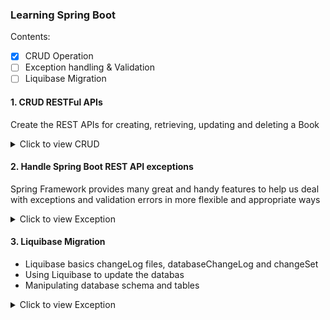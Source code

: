 ### Learning Spring Boot
Contents:
- [x] CRUD Operation
- [ ] Exception handling & Validation
- [ ] Liquibase Migration

#### 1. CRUD RESTFul APIs
Create the REST APIs for creating, retrieving, updating and deleting a Book

<details>
<summary>Click to view CRUD</summary>

##### Dependencies

> Spring Web \
> Spring Data JPA \
> MySQL Driver \
> Spring Boot DevTools

##### Configuring MySQL Database

src/main/java/resources/application.properties
```

## Spring DATASOURCE (  DataSourceAutoConfiguration & DataSourceProperties)
spring.datasource.url = jdbc:mysql://localhost:3306/book_management?useSSL=false
spring.datasource.username = hive
spring.datasource.password = letmein

## Hibernate Properties
# The SQL dialect makes Hibernate generate better SQL for the chosen database
spring.jpa.properties.hibernate.dialect = org.hibernate.dialect.MySQL57InnoDBDialect


# Hibernate ddl auto (create, create-drop, validate, update)
spring.jpa.hibernate.ddl-auto = update

```
##### Create a Controller Package
Create a new package controller inside `com.example.learningspring`. Then, create a new class BookController

##### Create a Model Package
Create a new package model inside `com.example.learningspring`. Then, create a new class Book

##### Create a Model Class
Right click on the `model` package then
New -> Java Class -> Enter the Class Name
<!---
Once created the model class then select filed like,
```
private long id;
private String title;
private String authorName;
private String description;
private Boolean published;
```
##### Auto Generate setter and getter

THEN Right click on the inside the base package `Book model class` -> Select -> Generate setter and getter -> Select fields
--->
##### Create BookRepository to access data from the database
* Create a new package called repository inside the base package com.example.learningspring.
* Then, create an interface called `BookRepository` and extend it from JpaRepository.
```
package com.example.learningspring.repository;

import org.springframework.data.jpa.repository.JpaRepository;

import com.example.learningspring.model.Book;

public interface BookRepository extends JpaRepository<Book, Long> {
}

```
Then Spring Data JPA will generate implementation code for the most common CRUD operations – we don’t have to write a single query.

##### Book Service Class
Next, code a class that acts as a middle layer between persistence layer (repository) and controller layer. Create the `BookService` class with the following code:
```
package com.example.learningspring.service;


import com.example.learningspring.repository.BookRepository;
import org.springframework.beans.factory.annotation.Autowired;
import org.springframework.stereotype.Service;
import com.example.learningspring.model.Book;

import java.util.List;

import javax.transaction.Transactional;

@Service
@Transactional
public class BookService {

  @Autowired
  private BookRepository service;

  public List<Book> listAll() {
    return service.findAll();
  }

  public Book save(Book book) {
    return service.save(book);
  }

  public Book update(Book bookData, Book book) {
    bookData.setTitle(book.getTitle());
    bookData.setAuthorName(book.getAuthorName());
    bookData.setDescription(book.getDescription());
    bookData.setPublished(book.getPublished());
    return service.save(bookData);
  }

  public Book get(Long id) {
    return service.findById(id).get();
  }

  public void delete(Long id) {
    service.deleteById(id);
  }
}

```
##### RESTful API Endpoints

1. Create a Book

The following method a RESTful API that allows the clients to create a book.

Code:
```
 @PostMapping(value = "books")
  public ResponseEntity<Book> createBook(@RequestBody Book book) {
    Book _book = service.save(new Book(book.getTitle(), book.getAuthorName(), book.getDescription(), false));
    return new ResponseEntity<>(_book, HttpStatus.CREATED);
  }
```

Endpoint:
```
POST  http://localhost:8080/api/v1/books
```
Response:

```json
[
    {
        "id": 11,
        "title": "Spring Boot",
        "authorName": "Pivotal Team",
        "description": "Spring Boot is an open source Java-based framework used to create a micro Service",
        "published": false
    }
]
```

2. List all books
This method that returns a list of book (a kind of retrieval operation).

Code:
```
 @GetMapping(value = "books")
  public List<Book> getAllBooks(){
    return service.listAll();
  }
```

Endpoint:
```
GET  http://localhost:8080/api/v1/books
```
Response:
```json
[
    {
        "id": 11,
        "title": "Spring Boot",
        "authorName": "Pivotal Team",
        "description": "Spring Boot is an open source Java-based framework used to create a micro Service",
        "published": false
    },
    {
        "id": 12,
        "title": "Ruby",
        "authorName": "Yukihiro Matsumoto",
        "description": "Ruby is an interpreted, high-level, general-purpose programming language.",
        "published": false
    }
]
```
3. Get Book by ID
This method for a RESTful API that allows the clients to get information about a specific book based on ID.

Code:
```
  @GetMapping(value = "book/{id}")
  public ResponseEntity<Book> getBookById(@PathVariable("id") Long id) {
    Book bookData = service.get(id);
    return new ResponseEntity<>(bookData, HttpStatus.OK);
  }
```
Endpoint:
```url
GET  http://localhost:8080/api/v1/book/11
```

Response:

```json
{
    "id": 11,
    "title": "Spring Boot",
    "authorName": "Pivotal Team",
    "description": "Spring Boot is an open source Java-based framework used to create a micro Service",
    "published": false
}
```

4. Update Book
The method that exposes RESTful API for update operation.

Code:
```
 @PutMapping(value = "book/{id}")
  public ResponseEntity<Book> updateBook(@RequestBody Book book, @PathVariable Long id) {
    Book bookData = service.get(id);
    Book temp = service.update(bookData, book);
    return new ResponseEntity<>(temp, HttpStatus.OK);
  }
```

Endpoint:
```
PUT  http://localhost:8080/api/v1/book/11
```

Response:

```json
{
    "id": 11,
    "title": "Spring Boot",
    "authorName": "Pivotal Team",
    "description": "Spring Boot is an open source Java-based framework used to create a micro Service",
    "published": true
}
```

5. Delete a Book
The method that exposes RESTful API for the delete operation.

Code:
```
@DeleteMapping(value = "book/{id}")
  public ResponseEntity<Book> deleteBook(@PathVariable("id") Long id) {
    service.delete(id);
    return new ResponseEntity<>(HttpStatus.OK);
  }
```
Endpoint:
```
DELETE  http://localhost:8080/api/v1/book/12
```

Response:
```json
[
    {
        "id": 11,
        "title": "Spring Boot",
        "authorName": "Pivotal Team",
        "description": "Spring Boot is an open source Java-based framework used to create a micro Service",
        "published": true
    }
]
```


</details>


#### 2. Handle Spring Boot REST API exceptions
Spring Framework provides many great and handy features to help us deal with exceptions and validation errors in more flexible and appropriate ways

<details>
<summary>Click to view Exception</summary>

##### 1. Validation annotations

* Annotate model class with required validation specific annotations such as `@NotEmpty`
* Enable validation of request body by `@Valid` annotation

##### 2. Custom Exception Classes

Default spring validation works and provide information overload about error, and that’s why we should customize it according to our application’s need.

##### 2.1 BookNotFoundException
Is thrown when a user tries to access a book that is not present.

I have created `BookNotFoundException` class is.

```
package com.example.learningspring.exception;

import org.springframework.http.HttpStatus;
import org.springframework.web.bind.annotation.ResponseStatus;

@ResponseStatus(HttpStatus.NOT_FOUND)
public class BookNotFoundException extends RuntimeException {

  public BookNotFoundException(String message) {
    super(message);
  }
}

```

##### 2.2 BookAlreadyExistsException
Is thrown when a user tries to add an already existing book.

I have created `BookAlreadyExistsException` class is.
```
package com.example.learningspring.exception;

public class BookAlreadyExists extends RuntimeException {
  public BookAlreadyExists(String message) {
    super(message);
  }
}

```

##### 3. Global Exception Handling with `@ControllerAdvice`

The @ExceptionHandler annotation is only active for that particular class where it is declared
The @ControllerAdvice annotation allows us to consolidate our multiple, scattered @ExceptionHandlers from before into a single, global error handling component

1. @ExceptionHandler Annotation:
    * The @ExceptionHandler is an annotation used to handle the specific exceptions and sending the custom responses to the client.
2. @ControllerAdvice Annotation:
    * The @ControllerAdvice is an annotation, to handle the exceptions globally.

3. ResponseEntityExceptionHandler:
    * This method can be used with @ControllerAdvice classes.It allows the developer to specify some specific templates of ResponseEntity and return values.
    
4. @ControllerAdvice
    * The @ControllerAdvice annotation for easier exception handling.
    * It is a convenience annotation that is itself annotated with @ControllerAdvice and @ResponseBody.
    
```
package com.example.learningspring.controller;

import com.example.learningspring.exception.BookAlreadyExists;
import com.example.learningspring.exception.BookNotFoundException;
import com.example.learningspring.exception.ErrorResponse;
import org.springframework.http.HttpStatus;
import org.springframework.http.ResponseEntity;
import org.springframework.web.bind.MethodArgumentNotValidException;
import org.springframework.web.bind.annotation.ControllerAdvice;
import org.springframework.web.bind.annotation.ExceptionHandler;

import org.springframework.validation.BindingResult;
import java.util.*;

@ControllerAdvice(assignableTypes = BookController.class)
public class BookControllerAdvice {

  @ExceptionHandler(BookNotFoundException.class)
  public ResponseEntity<ErrorResponse> handleBookNotFoundException(BookNotFoundException exception) {
    List<String> errorList = Arrays.asList(exception.getMessage());
    ErrorResponse error = new ErrorResponse(new Date(),HttpStatus.NOT_FOUND.value(), HttpStatus.NOT_FOUND.name() , errorList);
    return ResponseEntity.status(HttpStatus.NOT_FOUND).body(error);
  }

  @ExceptionHandler(BookAlreadyExists.class)
  public ResponseEntity<ErrorResponse> handleBookAlreadyExistsException(BookAlreadyExists exception) {
    List<String> errorList = Arrays.asList(exception.getMessage());
    ErrorResponse error = new ErrorResponse(new Date(), HttpStatus.CONFLICT.value(), HttpStatus.CONFLICT.name() , errorList);
    return ResponseEntity.status(HttpStatus.CONFLICT).body(error);
  }

  @ExceptionHandler(Exception.class)
  public ResponseEntity<ErrorResponse> handleException(Exception exception) {
    List<String> errorList = Arrays.asList(exception.getMessage());
    ErrorResponse error = new ErrorResponse(new Date(), HttpStatus.INTERNAL_SERVER_ERROR.value(), HttpStatus.INTERNAL_SERVER_ERROR.name() , errorList);
    return ResponseEntity.status(HttpStatus.INTERNAL_SERVER_ERROR).body(error);
  }

  @ExceptionHandler(MethodArgumentNotValidException.class)
  public ResponseEntity<ErrorResponse> handleMethodArgumentNotValidException(MethodArgumentNotValidException exception) {
    BindingResult result = exception.getBindingResult();
    List<String> errorList = new ArrayList<>();
    result.getFieldErrors().forEach((fieldError) ->{
      errorList.add(fieldError.getDefaultMessage());
    });
    ErrorResponse error = new ErrorResponse(new Date(), HttpStatus.BAD_REQUEST.value(), HttpStatus.BAD_REQUEST.name() , errorList);
    return ResponseEntity.status(HttpStatus.BAD_REQUEST).body(error);
  }

}

```

##### 4. Exception Handling - Demo

1. 

1. GET http://localhost:8080/api/v1/book/20

HTTP Status : 200
```json
{
    "id": 20,
    "title": "Spring Boot",
    "authorName": "Pivotal Team",
    "description": "Spring Boot is an open source Java-based framework used to create a micro Service",
    "published": false
}
```

2. GET http://localhost:8080/api/v1/book/21 [Invalid]

HTTP Status : 404 
```json
{
    "timestamp": "2021-09-20T03:13:23.650+00:00",
    "status": 404,
    "errors": "NOT_FOUND",
    "message": [
        "Book id not found : 21"
    ]
}
```

3. POST http://localhost:8080/api/v1/books

Request:
```json
{
    "title": "Spring Boot",
    "authorName": "Pivotal Team",
    "description": "Spring Boot is an open source Java-based framework used to create a micro Service",
    "published": true
}
```

Response:

HTTP Status : 201 Created
```json
{
        "id": 20,
        "title": "Spring Boot",
        "authorName": "Pivotal Team",
        "description": "Spring Boot is an open source Java-based framework used to create a micro Service",
        "published": false
    }
```

4. POST http://localhost:8080/api/v1/books [Invalid]

Request:
```json
{
    "authorName": "Pivotal Team",
    "description": "Spring Boot is an open source Java-based framework used to create a micro Service",
    "published": true
}
```

Response:

```json
{
    "timestamp": "2021-09-20T03:16:34.603+00:00",
    "status": 400,
    "errors": "BAD_REQUEST",
    "message": [
        "Title can not be empty"
    ]
}
```

5. POST http://localhost:8080/api/v1/books [Invalid]

Request:
```json
{
    "description": "Spring Boot is an open source Java-based framework used to create a micro Service",
    "published": true
}
```

Response:

```json
{
    "timestamp": "2021-09-20T03:19:11.526+00:00",
    "status": 400,
    "errors": "BAD_REQUEST",
    "message": [
        "Author Name can not be empty",
        "Title can not be empty"
    ]
}
```

6. POST http://localhost:8080/api/v1/books [Invalid]

Request:
```json
{
    "title": "Spring Boot",
    "authorName": "Pivotal Team",
    "description": "Spring Boot is an open source Java-based framework used to create a micro Service",
    "published": true
}
```
Response:
```json
{
    "timestamp": "2021-09-20T03:20:31.735+00:00",
    "status": 409,
    "errors": "CONFLICT",
    "message": [
        "Title already exist with this title: Spring Boot"
    ]
}
```
</details>


#### 3. Liquibase Migration
  * Liquibase basics changeLog files, databaseChangeLog and changeSet
  * Using Liquibase to update the databas
  * Manipulating database schema and tables


<details>
<summary>Click to view Exception</summary>

##### 1. Dependency

```
<dependency>
    <groupId>org.liquibase</groupId>
    <artifactId>liquibase-core</artifactId>
</dependency>
```

##### 2. Add liquibase properties to `application.properties`

```
# Liquibase configuration
spring.liquibase.change-log=classpath:/db/changelog/changelog-master.xml
logging.level.liquibase = INFO
```


##### 3. Create Changelog Master file to `src/main/java/resources/db/changelog`

```
<databaseChangeLog
        xmlns="http://www.liquibase.org/xml/ns/dbchangelog"
        xmlns:xsi="http://www.w3.org/2001/XMLSchema-instance"
        xsi:schemaLocation="http://www.liquibase.org/xml/ns/dbchangelog
                      http://www.liquibase.org/xml/ns/dbchangelog/dbchangelog-3.8.xsd">

        <include file="/db/changelog/changes/create-book-table-changelog.xml"/>
        <include file="/db/changelog/changes/add-column-book-table-changelog-1.xml"/>
        <include file="/db/changelog/changes/insert-book-table-changelog-2.xml" />
</databaseChangeLog>
```
##### 4. Create table changelog file to `src/main/java/resources/db/changelog/changes`

```
<?xml version="1.0" encoding="UTF-8" ?>
<databaseChangeLog
    xmlns="http://www.liquibase.org/xml/ns/dbchangelog"
    xmlns:xsi="http://www.w3.org/2001/XMLSchema-instance"
    xsi:schemaLocation="http://www.liquibase.org/xml/ns/dbchangelog
                        http://www.liquibase.org/xml/ns/dbchangelog/dbchangelog-3.8.xsd">
    <changeSet author="book" id="changelog-1.0">

        <!-- table already exists condition -->
        <preConditions onFail="MARK_RAN">
            <not>
                <tableExists tableName="book" />
            </not>
        </preConditions>
        <!-- table already exists-->

        <createTable tableName="book">
            <column autoIncrement="true" name="id" type="INT">
                <constraints nullable="false" unique="true" primaryKey="true" />
            </column>
            <column name="title" type="VARCHAR(255)">
                <constraints unique="true" nullable="false" />
            </column>
            <column name="author_name" type="VARCHAR(255)">
                <constraints nullable="false"/>
            </column>
            <column name="description" type="text">
                <constraints nullable="true"/>
            </column>
            <column name="published" type="VARCHAR(10)" defaultValue="in-active">
                <constraints nullable="false"/>
            </column>
        </createTable>
    </changeSet>
</databaseChangeLog>
```


##### 5. Add Column changelog file to `src/main/java/resources/db/changelog/changes`

```
<?xml version="1.0" encoding="UTF-8" ?>
<databaseChangeLog
        xmlns="http://www.liquibase.org/xml/ns/dbchangelog"
        xmlns:xsi="http://www.w3.org/2001/XMLSchema-instance"
        xsi:schemaLocation="http://www.liquibase.org/xml/ns/dbchangelog
                        http://www.liquibase.org/xml/ns/dbchangelog/dbchangelog-3.8.xsd">

    <changeSet id="changelog-1.1" author="book">
      <addColumn tableName="book">
        <column name="date_of_published" type="datetime" />
        <column name="create_at" type="datetime" />
        <column name="updated_at" type="datetime" />
        <column name="created_by" type="VARCHAR(255)" />
      </addColumn>
    </changeSet>
</databaseChangeLog>

```

![Screenshot](liquibase.png)

</details>